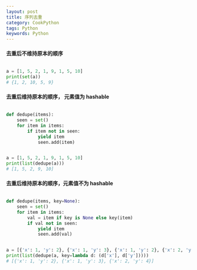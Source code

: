 ```yaml
---
layout: post
title: 序列去重
category: CookPython
tags: Python
keywords: Python
---
```


#### 去重后不维持原本的顺序

```python

a = [1, 5, 2, 1, 9, 1, 5, 10]
print(set(a))
# {1, 2, 10, 5, 9}

```

#### 去重后维持原本的顺序， 元素值为 hashable

```python

def dedupe(items):
    seen = set()
    for item in items:
        if item not in seen:
            yield item 
            seen.add(item)


a = [1, 5, 2, 1, 9, 1, 5, 10]
print(list(dedupe(a)))
# [1, 5, 2, 9, 10]

```


#### 去重后维持原本的顺序，元素值不为 hashable

```python

def dedupe(items, key=None):
    seen = set()
    for item in items:
        val = item if key is None else key(item)
        if val not in seen:
            yield item 
            seen.add(val)


a = [{'x': 1, 'y': 2}, {'x': 1, 'y': 3}, {'x': 1, 'y': 2}, {'x': 2, 'y': 4}]
print(list(dedupe(a, key=lambda d: (d['x'], d['y']))))
# [{'x': 1, 'y': 2}, {'x': 1, 'y': 3}, {'x': 2, 'y': 4}]

```
